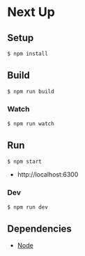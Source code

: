# Next Up

## Setup

```bash
$ npm install
```

## Build

```bash
$ npm run build
```

### Watch

```bash
$ npm run watch
```

## Run

```bash
$ npm start
```

* http://localhost:6300

### Dev

```bash
$ npm run dev
```

## Dependencies

* [Node](https://nodejs.org/)
